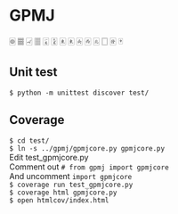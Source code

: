 # GPMJ
&#127001;
&#127009;
&#126992;
&#127000;
&#126983;
&#126991;
&#126976;
&#126976;
&#126977;
&#126978;
&#126979;
&#126982;
&#126981;
&#126980;

## Unit test
`$ python -m unittest discover test/`

## Coverage
`$ cd test/`  
`$ ln -s ../gpmj/gpmjcore.py gpmjcore.py`  
Edit test_gpmjcore.py  
Comment out `# from gpmj import gpmjcore`  
And uncomment `import gpmjcore`  
`$ coverage run test_gpmjcore.py`  
`$ coverage html gpmjcore.py`  
`$ open htmlcov/index.html`  
